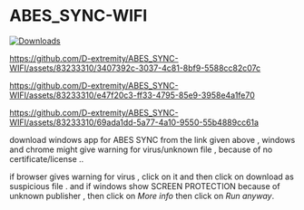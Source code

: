 # ABES_SYNC-WIFI
[![Downloads](https://img.shields.io/github/downloads/D-extremity/ABES_SYNC-WIFI/total)](https://github.com/D-extremity/ABES_SYNC-WIFI/releases/latest/abes_sync.exe)






https://github.com/D-extremity/ABES_SYNC-WIFI/assets/83233310/3407392c-3037-4c81-8bf9-5588cc82c07c




https://github.com/D-extremity/ABES_SYNC-WIFI/assets/83233310/e47f20c3-ff33-4795-85e9-3958e4a1fe70



https://github.com/D-extremity/ABES_SYNC-WIFI/assets/83233310/69ada1dd-5a77-4a10-9550-55b4889cc61a





download windows app for ABES SYNC  from the link given above , 
windows and chrome might give warning for virus/unknown file , because of no certificate/license ..

if browser gives warning for virus , click on it and then click on download as suspicious file . 
and if windows show SCREEN PROTECTION  because of unknown publisher , then click on *More info* then click on *Run anyway*.
